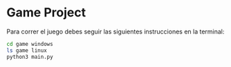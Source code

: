 # Game Project

Para correr el juego debes seguir las siguientes instrucciones en la terminal:

```sh
cd game windows
ls game linux
python3 main.py
```

